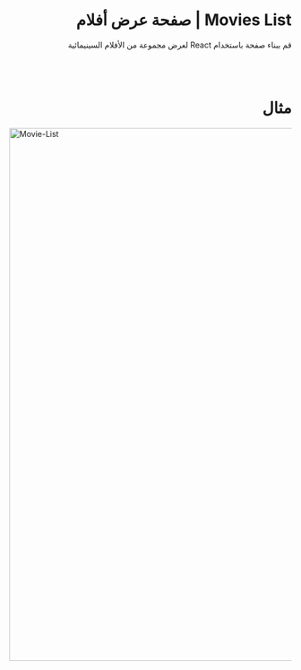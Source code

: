 <div dir="rtl" >
  
# Movies List | صفحة عرض أفلام 

قم ببناء صفحة باستخدام React لعرض مجموعة من الأفلام السينيمائية 




  <br/>
  <br/> 
    
  # مثال 
  </div>
  
  <img width="952" alt="Movie-List" src="https://user-images.githubusercontent.com/82510846/120305645-b11b9a00-c2d9-11eb-8bc2-3f38847f6a2a.PNG">


